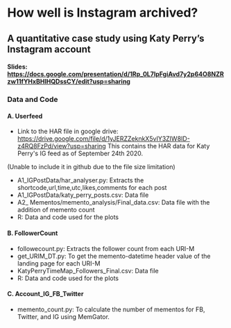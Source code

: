 # How well is Instagram archived? 
## A quantitative case study using Katy Perry’s Instagram account

#### Slides: https://docs.google.com/presentation/d/1Rp_0L7lpFgiAvd7y2p64O8NZRzw11fYHxBHlHQDssCY/edit?usp=sharing

### Data and Code

#### A. Userfeed

* Link to the HAR file in google drive: https://drive.google.com/file/d/1yJERZZeknkX5vIY3ZIW8ID-z4RQ8FzPd/view?usp=sharing
This contains the HAR data for Katy Perry's IG feed as of September 24th 2020.

(Unable to include it in github due to the file size limitation)

* A1_IGPostData/har_analyser.py: Extracts the shortcode,url,time,utc,likes,comments for each post
* A1_IGPostData/katy_perry_posts.csv: Data file
* A2_ Mementos/memento_analysis/Final_data.csv: Data file with the addition of memento count
* R: Data and code used for the plots

#### B. FollowerCount


* followecount.py: Extracts the follower count from each URI-M
* get_URIM_DT.py: To get the memento-datetime header value of the landing page for each URI-M
* KatyPerryTimeMap_Followers_Final.csv: Data file
* R: Data and code used for the plots


#### C. Account_IG_FB_Twitter

* memento_count.py: To calculate the number of mementos for FB, Twitter, and IG using MemGator.
